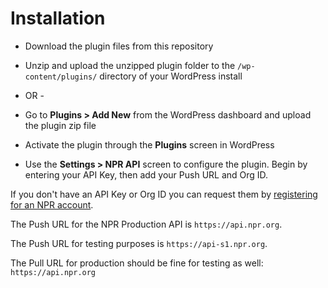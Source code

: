 # Installation 

- Download the plugin files from this repository

- Unzip and upload the unzipped plugin folder to the `/wp-content/plugins/` directory of your WordPress install
- OR -
- Go to **Plugins > Add New** from the WordPress dashboard and upload the plugin zip file

- Activate the plugin through the **Plugins** screen in WordPress
- Use the **Settings > NPR API** screen to configure the plugin. Begin by entering your API Key, then add your Push URL and Org ID. 

If you don't have an API Key or Org ID you can request them by [registering for an NPR account](http://www.npr.org/account/signup). 

The Push URL for the NPR Production API is `https://api.npr.org`. 

The Push URL for testing purposes is `https://api-s1.npr.org`.

The Pull URL for production should be fine for testing as well: `https://api.npr.org`

